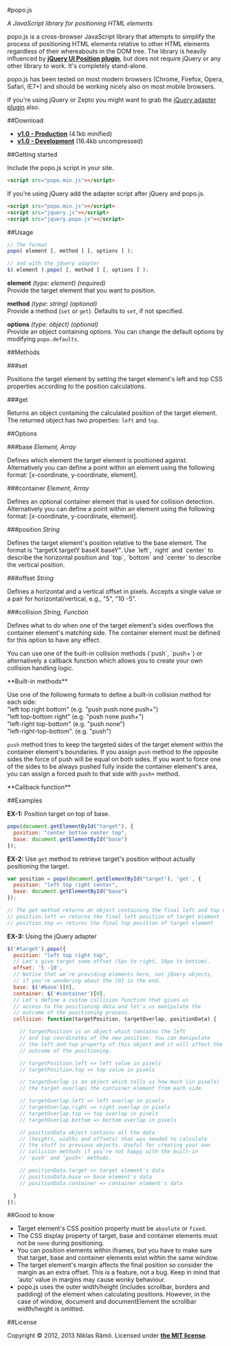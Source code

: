 #popo.js

*A JavaScript library for positioning HTML elements*

popo.js is a cross-browser JavaScript library that attempts to simplify the process of positioning HTML elements relative to other HTML elements regardless of their whereabouts in the DOM tree. The library is heavily influenced by **[jQuery UI Position plugin](http://jqueryui.com/position/)**, but does not require jQuery or any other library to work. It's completely stand-alone.

popo.js has been tested on most modern browsers (Chrome, Firefox, Opera, Safari, IE7+) and should be working nicely also on most mobile browsers.

If you're using jQuery or Zepto you might want to grab the [jQuery adapter plugin](jquery.popo.js) also.

##Download

* **[v1.0 - Production](popo.min.js)** (4.1kb minified)
* **[v1.0 - Development](popo.js)** (16.4kb uncompressed)

##Getting started

Include the popo.js script in your site.
```html
<script src="popo.min.js"></script>
```

If you're using jQuery add the adapter script after jQuery and popo.js.
```html
<script src="popo.min.js"></script>
<script src="jquery.js"></script>
<script src="jquery.popo.js"></script>
```

##Usage

```javascript
// The format
popo( element [, method ] [, options ] );

// and with the jQuery adapter
$( element ).popo( [, method ] [, options ] );
```

**element** *(type: element)* *(required)*   
Provide the target element that you want to position.

**method** *(type: string)* *(optional)*   
Provide a method (`set` or `get`). Defaults to `set`, if not specified.

**options** *(type: object)* *(optional)*   
Provide an object containing options. You can change the default options by modifying `popo.defaults`.

##Methods

###set

Positions the target element by setting the target element's left and top CSS properties according to the position calculations.

###get

Returns an object containing the calculated position of the target element. The returned object has two properties: <code>left</code> and <code>top</code>.

##Options

###base *Element, Array*

<p>Defines which element the target element is positioned against. Alternatively you can define a point within an element using the following format: [x-coordinate, y-coordinate, element].</p>

###container *Element, Array*

<p>Defines an optional container element that is used for collision detection. Alternatively you can define a point within an element using the following format: [x-coordinate, y-coordinate, element].</p>

###position *String*

<p>Defines the target element's position relative to the base element. The format is "targetX targetY baseX baseY". Use `left`, `right` and `center` to describe the horizontal position and `top`, `bottom` and `center` to describe the vertical position.</p>

###offset *String*

<p>Defines a horizontal and a vertical offset in pixels. Accepts a single value or a pair for horizontal/vertical, e.g., "5", "10 -5".</p>

###collision *String, Function*

<p>Defines what to do when one of the target element's sides overflows the container element's matching side. The container element must be defined for this option to have any effect.</p>

<p>You can use one of the built-in collision methods (`push`, `push+`) or alternatively a callback function which allows you to create your own collision handling logic.</p>

<p>**Built-in methods**</p>

<p>Use one of the following formats to define a built-in collision method for each side:<br>
  "left top right bottom" (e.g. "push push none push+")<br>
  "left top-bottom right" (e.g. "push none push+")<br>
  "left-right top-bottom" (e.g. "push none")<br>
  "left-right-top-bottom". (e.g. "push")</p>

<p><code>push</code> method tries to keep the targeted sides of the target element within the container element's boundaries. If you assign <code>push</code> method to the opposite sides the force of push will be equal on both sides. If you want to force one of the sides to be always pushed fully inside the container element's area, you can assign a forced push to that side with <code>push+</code> method.</p>

<p>**Callback function**</p>

##Examples

__EX-1:__ Position target on top of base.

```javascript
popo(document.getElementById("target"), {
  position: "center bottom center top",
  base: document.getElementById("base")
});
```

__EX-2:__ Use `get` method to retrieve target's position without actually positioning the target.

```javascript
var position = popo(document.getElementById("target"), 'get', {
  position: "left top right center",
  base: document.getElementById("base")
});

// The get method returns an object containing the final left and top values
// position.left => returns the final left position of target element 
// position.top => returns the final top position of target element
```

__EX-3:__ Using the jQuery adapter

```javascript
$('#target').popo({
  position: "left top right top",
  // Let's give target some offset (5px to right, 10px to bottom).
  offset: '5 -10',
  // Notice that we're providing elements here, not jQuery objects,
  // if you're wondering about the [0] in the end.
  base: $('#base')[0],
  container: $('#container')[0],
  // Let's define a custom collision function that gives us
  // access to the positioning data and let's us manipulate the
  // outcome of the positioning process.
  collision: function(targetPosition, targetOverlap, positionData) {

    // targetPosition is an object which contains the left 
    // and top coordinates of the new position. You can manipulate
    // the left and top property of this object and it will affect the
    // outcome of the positioning.

    // targetPosition.left => left value in pixels
    // targetPosition.top => top value in pixels

    // targetOverlap is an object which tells us how much (in pixels)
    // the target overlaps the container element from each side.

    // targetOverlap.left => left overlap in pixels
    // targetOverlap.right => right overlap in pixels
    // targetOverlap.top => top overlap in pixels
    // targetOverlap.bottom => bottom overlap in pixels

    // positionData object contains all the data 
    // (heights, widths and offsets) that was needed to calculate
    // the stuff in previous objects. Useful for creating your own
    // collision methods if you're not happy with the built-in 
    // 'push' and 'push+' methods.

    // positionData.target => target element's data
    // positionData.base => base element's data
    // positionData.container => container element's data

  }
});
```

##Good to know

* Target element's CSS position property must be `absolute` or `fixed`.
* The CSS display property of target, base and container elements must not be `none` during positioning.
* You can position elements within iframes, but you have to make sure that target, base and container elements exist within the same window.
* The target element's margin affects the final position so consider the margin as an extra offset. This is a feature, not a bug. Keep in mind that 'auto' value in margins may cause wonky behaviour.
* popo.js uses the outer width/height (includes scrollbar, borders and padding) of the element when calculating positions. However, in the case of window, document and documentElement the scrollbar width/height is omitted.

##License

Copyright &copy; 2012, 2013 Niklas Rämö. Licensed under **[the MIT license](LICENSE.md)**.
